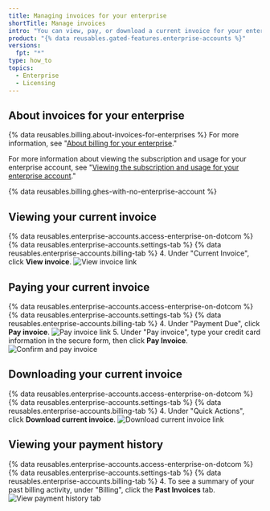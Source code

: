 ```yaml
---
title: Managing invoices for your enterprise
shortTitle: Manage invoices
intro: "You can view, pay, or download a current invoice for your enterprise, and you can view your payment history."
product: "{% data reusables.gated-features.enterprise-accounts %}"
versions:
  fpt: "*"
type: how_to
topics:
  - Enterprise
  - Licensing
---
```


## About invoices for your enterprise

{% data reusables.billing.about-invoices-for-enterprises %} For more information, see "[About billing for your enterprise](/billing/managing-billing-for-your-github-account/about-billing-for-your-enterprise)."

For more information about viewing the subscription and usage for your enterprise account, see "[Viewing the subscription and usage for your enterprise account](/billing/managing-billing-for-your-github-account/viewing-the-subscription-and-usage-for-your-enterprise-account)."

{% data reusables.billing.ghes-with-no-enterprise-account %}

## Viewing your current invoice

{% data reusables.enterprise-accounts.access-enterprise-on-dotcom %}
{% data reusables.enterprise-accounts.settings-tab %}
{% data reusables.enterprise-accounts.billing-tab %} 4. Under "Current Invoice", click **View invoice**.
![View invoice link](/assets/images/help/business-accounts/view-invoice-link.png)

## Paying your current invoice

{% data reusables.enterprise-accounts.access-enterprise-on-dotcom %}
{% data reusables.enterprise-accounts.settings-tab %}
{% data reusables.enterprise-accounts.billing-tab %} 4. Under "Payment Due", click **Pay invoice**.
![Pay invoice link](/assets/images/help/business-accounts/pay-invoice-link.png) 5. Under "Pay invoice", type your credit card information in the secure form, then click **Pay Invoice**.
![Confirm and pay invoice](/assets/images/help/business-accounts/pay-invoice.png)

## Downloading your current invoice

{% data reusables.enterprise-accounts.access-enterprise-on-dotcom %}
{% data reusables.enterprise-accounts.settings-tab %}
{% data reusables.enterprise-accounts.billing-tab %} 4. Under "Quick Actions", click **Download current invoice**.
![Download current invoice link](/assets/images/help/business-accounts/download-current-invoice.png)

## Viewing your payment history

{% data reusables.enterprise-accounts.access-enterprise-on-dotcom %}
{% data reusables.enterprise-accounts.settings-tab %}
{% data reusables.enterprise-accounts.billing-tab %} 4. To see a summary of your past billing activity, under "Billing", click the **Past Invoices** tab.
![View payment history tab](/assets/images/help/business-accounts/view-payment-history.png)

